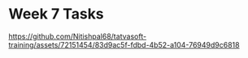 # Week 7 Tasks


https://github.com/Nitishpal68/tatvasoft-training/assets/72151454/83d9ac5f-fdbd-4b52-a104-76949d9c6818

